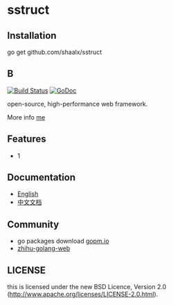 sstruct
=======


## Installation


go get github.com/shaalx/sstruct


## B

[![Build Status](https://drone.io/github.com/astaxie/beego/status.png)](http://localhost:8080)
[![GoDoc](http://godoc.org/github.com/astaxie/beego?status.svg)](http://localhost:8080)

open-source, high-performance web framework.

More info [me](http://localhost:8080)

## Features

* 1

## Documentation

* [English](http://localhost:8080)
* [中文文档](http://localhost:8080)

## Community

* go packages download [gopm.io](http://gopm.io)
* [zhihu-golang-web](http://zhihudaily.ahorn.me/)
## LICENSE

this is licensed under the new BSD Licence, Version 2.0
(http://www.apache.org/licenses/LICENSE-2.0.html).